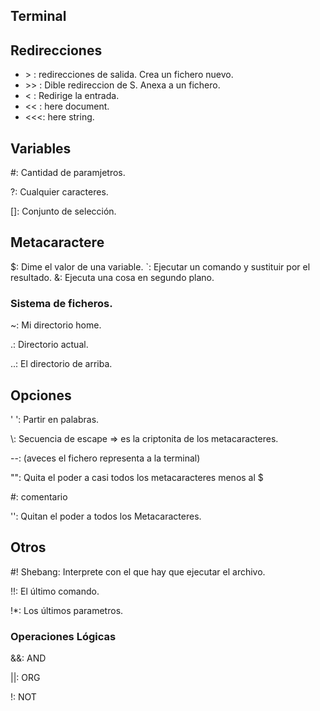 ## Terminal 

## Redirecciones

- &gt; : redirecciones de salida. Crea un fichero nuevo.
- &gt;&gt; : Dible redireccion de S. Anexa a un fichero.
- &lt; : Redirige la entrada.
- &lt;&lt; : here document.
- &lt;&lt;&lt;: here string.

## Variables

\#: Cantidad de paramjetros.

?: Cualquier caracteres.

[]: Conjunto de selección.


## Metacaractere

$: Dime el valor de una variable.
\`: Ejecutar un comando y sustituir por el resultado.
&: Ejecuta una cosa en segundo plano.


### Sistema de ficheros.

~: Mi directorio home.

.: Directorio actual.

..: El directorio de arriba.

## Opciones

' ': Partir en palabras.

\\: Secuencia de escape => es la criptonita de los metacaracteres.

--: (aveces el fichero representa a la terminal)

"": Quita el poder a casi todos los metacaracteres menos al $

\#: comentario

'': Quitan el poder a todos los Metacaracteres.

## Otros

\#! Shebang: Interprete con el que hay que ejecutar el archivo.

!!: El último comando.

!\*: Los últimos parametros.


### Operaciones Lógicas

&&: AND

||: ORG

!: NOT













